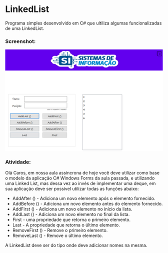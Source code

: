# LinkedList
Programa simples desenvolvido em C# que ultiliza algumas funcionalizadas de uma LinkedList.

### Screenshot:
![alt text](https://raw.githubusercontent.com/kleber0a0m/LinkedList/main/imagem.PNG)

### Atividade:
Olá Caros, em nossa aula assíncrona de hoje você deve utilizar como base o modelo da aplicação
C# Windows Forms da aula passada, e utilizando uma Linked List, mas dessa vez ao invés de 
implementar uma deque, em sua aplicação deve ser possível utilizar todas as funções abaixo:

* AddAfter () - Adiciona um novo elemento após o elemento fornecido.
* AddBefore () - Adiciona um novo elemento antes do elemento fornecido.
* AddFirst () - Adiciona um novo elemento no início da lista.
* AddLast () - Adiciona um novo elemento no final da lista.
* First  - uma propriedade que retorna o primeiro elemento.
* Last  - A propriedade que retorna o último elemento.
* RemoveFirst () - Remove o primeiro elemento.
* RemoveLast () - Remove o último elemento.

A LinkedList deve ser do tipo <String> onde deve adicionar nomes na mesma.
